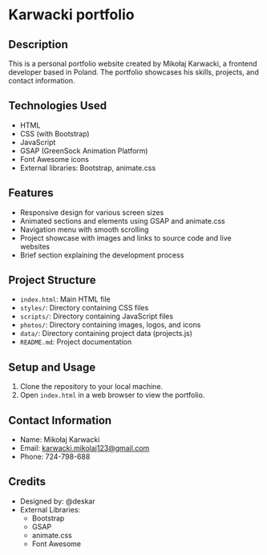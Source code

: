 # Karwacki portfolio

## Description

This is a personal portfolio website created by Mikołaj Karwacki, a frontend developer based in Poland. The portfolio showcases his skills, projects, and contact information.

## Technologies Used

- HTML
- CSS (with Bootstrap)
- JavaScript
- GSAP (GreenSock Animation Platform)
- Font Awesome icons
- External libraries: Bootstrap, animate.css

## Features

- Responsive design for various screen sizes
- Animated sections and elements using GSAP and animate.css
- Navigation menu with smooth scrolling
- Project showcase with images and links to source code and live websites
- Brief section explaining the development process

## Project Structure

- `index.html`: Main HTML file
- `styles/`: Directory containing CSS files
- `scripts/`: Directory containing JavaScript files
- `photos/`: Directory containing images, logos, and icons
- `data/`: Directory containing project data (projects.js)
- `README.md`: Project documentation

## Setup and Usage

1. Clone the repository to your local machine.
2. Open `index.html` in a web browser to view the portfolio.

## Contact Information

- Name: Mikołaj Karwacki
- Email: karwacki.mikolaj123@gmail.com
- Phone: 724-798-688

## Credits

- Designed by: @deskar
- External Libraries:
  - Bootstrap
  - GSAP
  - animate.css
  - Font Awesome
